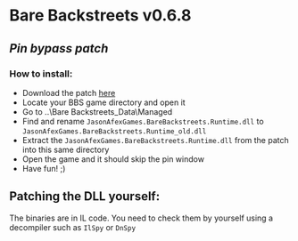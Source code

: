 # Bare Backstreets v0.6.8
## _Pin bypass patch_

### How to install:

- Download the patch [here](https://github.com/OpenYiffGames/BareBackstreets/releases/v0.6.8)
- Locate your BBS game directory and open it
- Go to ..\Bare Backstreets_Data\Managed
- Find and rename `JasonAfexGames.BareBackstreets.Runtime.dll` to `JasonAfexGames.BareBackstreets.Runtime_old.dll`
- Extract the `JasonAfexGames.BareBackstreets.Runtime.dll` from the patch into this same directory
- Open the game and it should skip the pin window
- Have fun! ;)

## Patching the DLL yourself:
The binaries are in IL code. You need to check them by yourself using a decompiler such as `IlSpy` or `DnSpy`

